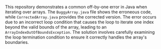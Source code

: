 This repository demonstrates a common off-by-one error in Java when iterating over arrays. The `BuggyArray.java` file shows the erroneous code, while `CorrectedArray.java` provides the corrected version.  The error occurs due to an incorrect loop condition that causes the loop to iterate one index beyond the valid bounds of the array, leading to an `ArrayIndexOutOfBoundsException`. The solution involves carefully examining the loop termination condition to ensure it correctly handles the array's boundaries.